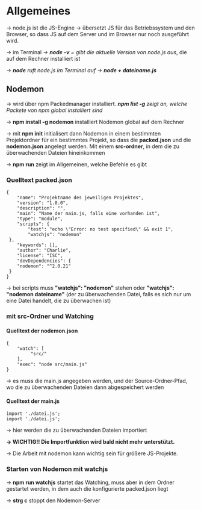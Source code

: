 Allgemeines
===========

-> node.js ist die JS-Engine -> übersetzt JS für das Betriebssystem und den Browser, so dass JS auf dem Server und im Browser nur noch ausgeführt wird.

-> im Terminal *-> **node -v** = gibt die aktuelle Version von node.js aus*, die auf dem Rechner installiert ist

-> *__node__ ruft node.js im Terminal auf -> __node + dateiname.js__*

Nodemon
-------

-> wird über npm Packedmanager installiert. *__npm list -g__  zeigt an, welche Packete von npm global installiert sind*

-> **npm install -g nodemon** installiert Nodemon global auf dem Rechner

-> mit **npm init** initialisert dann Nodemon in einem bestimmten Projektordner für ein bestimmtes Projekt, so dass die **packed.json** und die **nodemon.json** angelegt werden. Mit einem **src-ordner**, in dem die zu überwachenden Dateien hineinkommen

-> **npm run** zeigt im Allgemeinen, welche Befehle es gibt

### Quelltext packed.json

    {
        "name": "Projektname des jeweiligen Projektes",
        "version": "1.0.0",
        "description": "",
        "main": "Name der main.js, falls eine vorhanden ist",
        "type": "module",
        "scripts": {
            "test": "echo \"Error: no test specified\" && exit 1",
            "watchjs": "nodemon"
     },
        "keywords": [],
        "author": "Charlie",
        "license": "ISC",
        "devDependencies": {
        "nodemon": "^2.0.21"
     }
    }

-> bei scripts muss **"watchjs": "nodemon"** stehen oder **"watchjs": "nodemon dateiname"** (der zu überwachenden Datei, falls es sich nur um eine Datei handelt, die zu überwachen ist)

### mit src-Ordner und Watching

#### Quelltext der nodemon.json

    {
        "watch": [
             "src/"
        ],
        "exec": "node src/main.js"
    }

-> es muss die main.js angegeben werden, und der Source-Ordner-Pfad, wo die zu überwachenden Dateien dann abgespeichert werden

#### Quelltext der main.js

    import './datei.js';
    import './datei.js';

-> hier werden die zu überwachenden Dateien importiert

**-> WICHTIG!! Die Importfunktion wird bald nicht mehr unterstützt.**

-> Die Arbeit mit nodemon kann wichtig sein für größere JS-Projekte.

### Starten von Nodemon mit watchjs

-> **npm run watchjs** startet das Watching, muss aber in dem Ordner gestartet werden, in dem auch die konfigurierte packed.json liegt

-> **strg c** stoppt den Nodemon-Server

